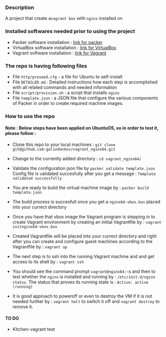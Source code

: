 ### Description

A project that create a```vagrant box``` with ```nginx``` installed on

### Installed softwares needed prior to using the project

- Packer software installation : [link for packer](https://www.packer.io/intro/getting-started/install.html)
- VirtualBox software installation : [link for VirtualBox](https://www.virtualbox.org/wiki/Downloads)
- Vagrant software installation : [link for Vagrant](https://www.vagrantup.com/docs/installation/)

### The repo is having following files

- File ```http/preseed.cfg``` - a file for Ubuntu to self-install
- File ```DETAILED.md``` : Detailed instructions how each step is accomplished with all related commands and needed information
- File ```script/provision.sh``` :  a script that installs ```nginx```
- File ```template.json``` : a JSON file that configure the various components of Packer in order to create required machine images.


### How to use the repo

#### Note : Below steps have been applied on UbuntuOS, so in order to test it, please follow :

- Clone this repo to your local machines : `git clone git@github.com:galindonkov/vagrant_nginx64.git`

- Change to the currently added directory : `cd vagrant_nginx64/`

- Validate the configuration json file by ```packer validate template.json```
  Config file is validated succesfully after you get a message : ```Template validated successfully```

- You are ready to build the virtual machine image by : ```packer build template.json```

- The build process is succesfull once you get a ```nginx64-vbox.box``` placed into your currect directory

- Once you have that vbox image the Vagrant program is stepping in to create Vagrant environment by creating an initial Vagrantfile by : ```vagrant initnginx64-vbox.box```

- Created Vagrantfile will be placed into your currect directory and right after you can create and configure guest machines according to the Vagrantfile by : ```vagrant up```

- The next step is to ssh into the running Vagrant machine and and get access to its shell by : ```vagrant ssh```
- You should see the command prompt ```vagrant@nginx64:~$``` and then to test whether the ```nginx``` is installed and running by : ```/etc/init.d/nginx status```. The status that proves its running state is : ```Active: active (running)```

- It is good approach to poweroff or even to destroy the VM if it is not needed further by : ```vagrant halt``` to switch it off and ```vagrant destroy``` to remove it.

#### TO DO

- Kitchen-vagrant test
